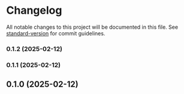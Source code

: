 # Changelog

All notable changes to this project will be documented in this file. See [standard-version](https://github.com/conventional-changelog/standard-version) for commit guidelines.


### 0.1.2 (2025-02-12)

### 0.1.1 (2025-02-12)


## 0.1.0 (2025-02-12)
